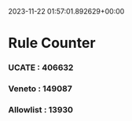 2023-11-22 01:57:01.892629+00:00
# Rule Counter 
 ### UCATE : 406632

 ### Veneto : 149087

 ### Allowlist : 13930